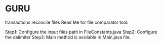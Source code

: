 # GURU
transactions reconcile files
Read Me for file comparator tool:

Step1: Configure the input files path in FileConstants.java
Step2: Configure the delimiter
Step3: Main method is available in Main.java file.
